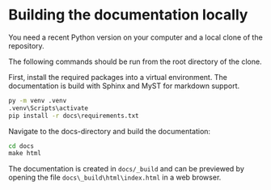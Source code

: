 # Building the documentation locally

You need a recent Python version on your computer and a local clone of the repository.

The following commands should be run from the root directory of the clone.

First, install the required packages into a virtual environment. The documentation is build with Sphinx and MyST for markdown support.

```bat
py -m venv .venv
.venv\Scripts\activate
pip install -r docs\requirements.txt
```

Navigate to the docs-directory and build the documentation:

```bat
cd docs
make html
```

The documentation is created in `docs/_build` and can be previewed by opening the file `docs\_build\html\index.html` in a web browser.
